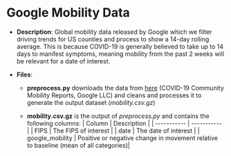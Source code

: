 # Google Mobility Data

- **Description**: Global mobility data released by Google which we filter driving trends for US counties and process to show a 14-day rolling average. This is because COVID-19 is generally believed to take up to 14 days to manifest symptoms, meaning mobility  from the past 2 weeks will be relevant for a date of interest.

- **Files**:

  - **preprocess.py** downloads the data from [here](https://www.google.com/covid19/mobility/) (COVID-19 Community Mobility Reports, Google LLC) and cleans and processes it to generate the output dataset (_mobility.csv.gz_)

  - **mobility.csv.gz** is the output of _preprocess.py_ and contains the following columns:
    | Column      | Description |
    | ----------- | ----------- |
    | FIPS   | The FIPS of interest        |
    | date | The date of interest       |
    | google_mobility   | Positive or negative change in movement relative to baseline (mean of all categories)|
